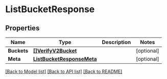 # ListBucketResponse

## Properties

Name | Type | Description | Notes
------------ | ------------- | ------------- | -------------
**Buckets** | [**[]VerifyV2Bucket**](VerifyV2Bucket.md) |  |[optional] 
**Meta** | [**ListBucketResponseMeta**](ListBucketResponseMeta.md) |  |[optional] 

[[Back to Model list]](../README.md#documentation-for-models) [[Back to API list]](../README.md#documentation-for-api-endpoints) [[Back to README]](../README.md)


